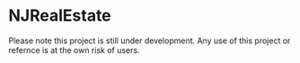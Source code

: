 # NJRealEstate

Please note this project is still under development. Any use of this project or refernce is at the own risk of users. 
